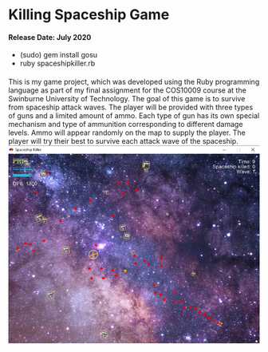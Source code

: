 # Killing Spaceship Game
#### Release Date: July 2020
+ (sudo) gem install gosu
+ ruby spaceshipkiller.rb
####
This is my game project, which was developed using the Ruby programming language as part of my final assignment for the COS10009 course at the Swinburne University of Technology. The goal of this game is to survive from spaceship attack waves.
The player will be provided with three types of guns and a limited amount of ammo. Each type of gun has its own special mechanism and type of ammunition corresponding to different damage levels. Ammo will appear randomly on the map to supply the player. The player will try their best to survive each attack wave of the spaceship.
![alt text](https://github.com/zkl21hoang/SpaceShipGame/blob/main/images/spaceship-game.png)
